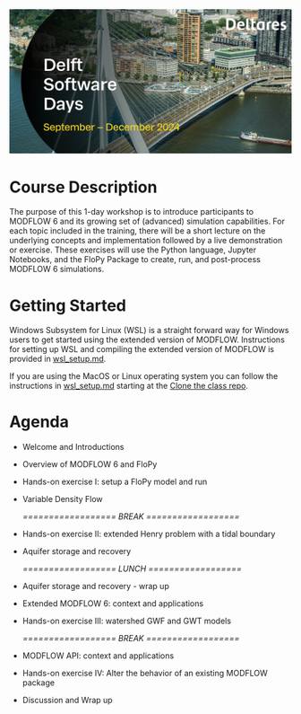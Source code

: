 <img src="./dsd-2024.jpg">

# Course Description
The purpose of this 1-day workshop is to introduce participants to MODFLOW 6 and its growing set of (advanced) simulation capabilities. For each topic included in the training, there will be a short lecture on the underlying concepts and implementation followed by a live demonstration or exercise. These exercises will use the Python language, Jupyter Notebooks, and the FloPy Package to create, run, and post-process MODFLOW 6 simulations.

# Getting Started
Windows Subsystem for Linux (WSL) is a straight forward way for Windows users to get started using the extended version of MODFLOW. Instructions for setting up WSL and compiling the extended version of MODFLOW is provided in [wsl_setup.md](./wsl_setup.md).

If you are using the MacOS or Linux operating system you can follow the instructions in [wsl_setup.md](./wsl_setup.md) starting at the [Clone the class repo](./wsl_setup.md#Clone-the-class-repo).

# Agenda
* Welcome and Introductions
* Overview of MODFLOW 6 and FloPy
* Hands-on exercise I: setup a FloPy model and run
* Variable Density Flow

  *================== BREAK ==================*

* Hands-on exercise II: extended Henry problem with a tidal boundary
* Aquifer storage and recovery

  *================== LUNCH ==================*

* Aquifer storage and recovery - wrap up
* Extended MODFLOW 6: context and applications
* Hands-on exercise III: watershed GWF and GWT models

  *================== BREAK ==================*

* MODFLOW API: context and applications
* Hands-on exercise IV: Alter the behavior of an existing MODFLOW package
* Discussion and Wrap up

